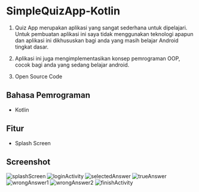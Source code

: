 # SimpleQuizApp-Kotlin
1. Quiz App merupakan aplikasi yang sangat sederhana untuk dipelajari. Untuk pembuatan aplikasi ini saya tidak menggunakan teknologi apapun dan aplikasi ini dikhususkan bagi anda yang masih belajar Android tingkat dasar.

2. Aplikasi ini juga mengimplementasikan konsep pemrograman OOP, cocok bagi anda yang sedang belajar android.

3. Open Source Code

## Bahasa Pemrograman
- Kotlin

## Fitur 
- Splash Screen

## Screenshot
![splashScreen](https://user-images.githubusercontent.com/68207916/93791829-eb1ea180-fc5e-11ea-9b05-87de2910380e.png)
![loginActivity](https://user-images.githubusercontent.com/68207916/93791815-e823b100-fc5e-11ea-92d7-f5754bea4114.png)
![selectedAnswer](https://user-images.githubusercontent.com/68207916/93791822-e9ed7480-fc5e-11ea-84bb-6dc42c19eb6a.png)
![trueAnswer](https://user-images.githubusercontent.com/68207916/93791820-e954de00-fc5e-11ea-92cf-ead13611cbfa.png)
![wrongAnswer1](https://user-images.githubusercontent.com/68207916/93791825-ea860b00-fc5e-11ea-94b5-9e2be742aaad.png)
![wrongAnswer2](https://user-images.githubusercontent.com/68207916/93791826-ea860b00-fc5e-11ea-9a76-183852f2f825.png)
![finishActivity](https://user-images.githubusercontent.com/68207916/93793162-a98ef600-fc60-11ea-93eb-1ff8a27b9ce8.png)
